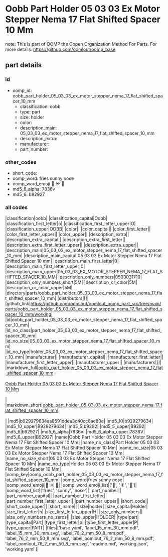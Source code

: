 # Oobb Part Holder 05 03 03 Ex Motor Stepper Nema 17 Flat Shifted Spacer 10 Mm  

note: This is part of OOMP the Oopen Organization Method For Parts. For more details: https://github.com/oomlout/oomp_base

##  part details





### id
* oomp_id: oobb_part_holder_05_03_03_ex_motor_stepper_nema_17_flat_shifted_spacer_10_mm
  * classification: oobb
  * type: part
  * size: holder
  * color: 
  * description_main: 05_03_03_ex_motor_stepper_nema_17_flat_shifted_spacer_10_mm
  * description_extra: 
  * manufacturer: 
  * part_number: 

### other_codes
* short_code: 
* oomp_word: fries sunny nose
* oomp_word_emoji :fries: :sunny: :nose:
* md5_6_alpha: 7836v
* md5_6: b92927

### all codes 
|classification|oobb|
|classification_capital|Oobb|
|classification_first_letter|o|
|classification_first_letter_upper|O|
|classification_upper|OOBB|
|color||
|color_capital||
|color_first_letter||
|color_first_letter_upper||
|color_upper||
|description_extra||
|description_extra_capital||
|description_extra_first_letter||
|description_extra_first_letter_upper||
|description_extra_upper||
|description_main|05_03_03_ex_motor_stepper_nema_17_flat_shifted_spacer_10_mm|
|description_main_capital|05 03 03 Ex Motor Stepper Nema 17 Flat Shifted Spacer 10 mm|
|description_main_first_letter|0|
|description_main_first_letter_upper|0|
|description_main_upper|05_03_03_EX_MOTOR_STEPPER_NEMA_17_FLAT_SHIFTED_SPACER_10_MM|
|description_only_numbers|0503031710|
|description_only_numbers_short|5M|
|description_or_color|5M|
|description_or_color_upper|5M|
|directory|parts/oobb_part_holder_05_03_03_ex_motor_stepper_nema_17_flat_shifted_spacer_10_mm|
|distributors|[]|
|github_link|https://github.com/oomlout/oomlout_oomp_part_src/tree/main/parts/oobb_part_holder_05_03_03_ex_motor_stepper_nema_17_flat_shifted_spacer_10_mm/working|
|id|oobb_part_holder_05_03_03_ex_motor_stepper_nema_17_flat_shifted_spacer_10_mm|
|id_no_class|part_holder_05_03_03_ex_motor_stepper_nema_17_flat_shifted_spacer_10_mm|
|id_no_size|05_03_03_ex_motor_stepper_nema_17_flat_shifted_spacer_10_mm|
|id_no_type|holder_05_03_03_ex_motor_stepper_nema_17_flat_shifted_spacer_10_mm|
|manufacturer||
|manufacturer_capital||
|manufacturer_first_letter||
|manufacturer_first_letter_upper||
|manufacturer_upper||
|manufacturers|[]|
|markdown_full|[oobb_part_holder_05_03_03_ex_motor_stepper_nema_17_flat_shifted_spacer_10_mm](https://github.com/oomlout/oomlout_oomp_part_src/tree/main/parts/oobb_part_holder_05_03_03_ex_motor_stepper_nema_17_flat_shifted_spacer_10_mm/working)<br>[](https://github.com/oomlout/oomlout_oomp_part_src/tree/main/parts/oobb_part_holder_05_03_03_ex_motor_stepper_nema_17_flat_shifted_spacer_10_mm/working)<br>[Oobb Part Holder 05 03 03 Ex Motor Stepper Nema 17 Flat Shifted Spacer 10 Mm](https://github.com/oomlout/oomlout_oomp_part_src/tree/main/parts/oobb_part_holder_05_03_03_ex_motor_stepper_nema_17_flat_shifted_spacer_10_mm/working)<br><br>|
|markdown_short|[oobb_part_holder_05_03_03_ex_motor_stepper_nema_17_flat_shifted_spacer_10_mm](https://github.com/oomlout/oomlout_oomp_part_src/tree/main/parts/oobb_part_holder_05_03_03_ex_motor_stepper_nema_17_flat_shifted_spacer_10_mm/working)<br><br>|
|md5|b929279634aa8591ddea3c40cc8ae80e|
|md5_10|b929279634|
|md5_10_upper|B929279634|
|md5_5|b9292|
|md5_5_upper|B9292|
|md5_6|b92927|
|md5_6_alpha|7836v|
|md5_6_alpha_upper|7836V|
|md5_6_upper|B92927|
|name|Oobb Part Holder 05 03 03 Ex Motor Stepper Nema 17 Flat Shifted Spacer 10 Mm|
|name_no_class|Part Holder 05 03 03 Ex Motor Stepper Nema 17 Flat Shifted Spacer 10 Mm|
|name_no_size|05 03 03 Ex Motor Stepper Nema 17 Flat Shifted Spacer 10 Mm|
|name_no_size_short|05 03 03 Ex Motor Stepper Nema 17 Flat Shifted Spacer 10 Mm|
|name_no_type|Holder 05 03 03 Ex Motor Stepper Nema 17 Flat Shifted Spacer 10 Mm|
|oomp_key|oomp_oobb_part_holder_05_03_03_ex_motor_stepper_nema_17_flat_shifted_spacer_10_mm|
|oomp_word|fries sunny nose|
|oomp_word_emoji|:fries: :sunny: :nose:|
|oomp_word_emoji_list|[':fries:', ':sunny:', ':nose:']|
|oomp_word_list|['fries', 'sunny', 'nose']|
|part_number||
|part_number_capital||
|part_number_first_letter||
|part_number_first_letter_upper||
|part_number_upper||
|short_code||
|short_code_upper||
|short_name||
|size|holder|
|size_capital|Holder|
|size_first_letter|h|
|size_first_letter_upper|H|
|size_only_numbers||
|size_only_numbers_no_zeros||
|size_upper|HOLDER|
|type|part|
|type_capital|Part|
|type_first_letter|p|
|type_first_letter_upper|P|
|type_upper|PART|
|files|['base.yaml', 'label_15_mm_30_mm.pdf', 'label_15_mm_30_mm.svg', 'label_76_2_mm_50_8_mm.pdf', 'label_76_2_mm_50_8_mm.svg', 'label_oomlout_76_2_mm_50_8_mm.pdf', 'label_oomlout_76_2_mm_50_8_mm.svg', 'readme.md', 'working.json', 'working.yaml']|
